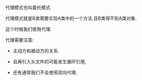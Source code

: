 
代理模式也叫委托模式.

代理模式就是B类需要实现A类中的一个方法.且B类得不到A类对象.

这个时候我们使用代理.

代理需要注意:

- 主动方和被动方的关系.

- 且再引入头文件的可能发生循环引用,

- 还有通常我们不会使用双向代理.


